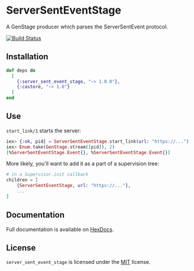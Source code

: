 # ServerSentEventStage

A GenStage producer which parses the ServerSentEvent protocol.

[![Build Status](https://github.com/mbta/server_sent_event_stage/actions/workflows/elixir.yml/badge.svg)](https://github.com/mbta/server_sent_event_stage/actions/workflows/elixir.yml)

## Installation

```elixir
def deps do
  [
    {:server_sent_event_stage, "~> 1.0.0"},
    {:castore, "~> 1.0"}
  ]
end
```

## Use

`start_link/1` starts the server:

```elixir
iex> {:ok, pid} = ServerSentEventStage.start_link(url: "https://...")
iex> Enum.take(GenStage.stream([pid]), 2)
[%ServerSentEventStage.Event{}, %ServerSentEventStage.Event{}]
```

More likely, you'll want to add it as a part of a supervision tree:

```elixir
# in a Supervisor.init callback
children = [
    {ServerSentEventStage, url: "https://..."},
    ...
]
```

## Documentation

Full documentation is available on [HexDocs](https://hexdocs.pm/server_sent_event_stage/).

## License

`server_sent_event_stage` is licensed under the [MIT](LICENSE) license.
